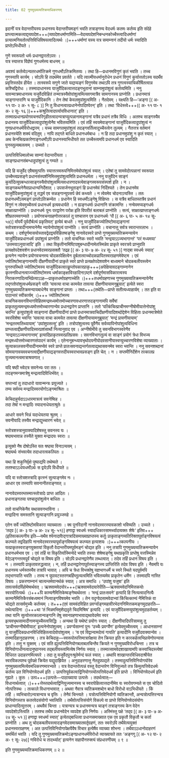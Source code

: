 ```yaml
---
title: 02 गुणमुख्यव्यतिक्रमाधिकरणम्

---
```


इदानीं यत्र वेदान्तरीयस्य प्रधानस्य वेदान्तरीयमङ्गं भवति तत्राङ्गम्य वेदधर्मः कतमः कर्तव्य इति संदेहे प्राप्त्यात्मकत्वाद्द्व्यपदेश+++(व्यपदेशधर्माणामिति—वेदव्यपदेशनिबन्धनकोच्चैस्त्वादिधर्माणां प्रत्यात्मनियतोत्पत्तिविधिविषयत्वादित्यर्थः ।)+++धर्माणां यस्य यत्र समाम्नानं तदीयो धर्मः स्यादिति प्राप्तेऽभिधीयते ।

गुणे स्वरूपतो धर्मः प्रधानद्वारतोऽपरः ।  
यत्र स्यात्तत्र विंज्ञेयं गुणधर्मस्य बाधनम् ॥  


अवश्यं कर्तव्येऽन्यतरधर्मातिक्रमे गुणधर्मोऽतिक्रमितव्यः । तथा हि—प्रधानमविगुणं कृतं भवति । तच्च गुणस्यापि कार्यम् । सोऽपि हि तदर्थमेव प्रवर्तते । यदि त्वात्मीयधर्मानुरोधेन प्रधानं विगुणं कुर्यात्ततोऽस्य यदर्थैव प्रवृत्तिस्तदेव हीयेत । तत्स्वरूपे सगुणे जाते यद्यप्यङ्गं विगुणमेव तथाऽपि तत्र गुणत्वस्याचिकीर्षितत्वान्न कश्चिद्विरोधः । तस्मादाधानस्य याजुर्वेदिकत्वात्तदङ्गभूतानां साम्नामुपांशुत्वं कर्तव्यमिति । ननु यावन्मात्रमाधानस्य यजुर्वेदविहितं तन्मात्रस्यैवोपांशुत्वमित्यवगमात्रैव सामगानस्य प्राप्नोति । प्रधानमात्रं चाङ्गान्तराणि च याजुर्वेदिकानि । तेन तेषां केवलमुपांशुत्वमिति । नैतदेवम् । वक्ष्यति हि—‘अङ्गा \[( अ॰ ११ पा॰ २ अ॰ १ सू॰ ८ )\] नि तु विधानत्वात्प्रधानेनोपदिश्येरन्’ इति । तथा ‘विधेस्त्वे+++(( अ॰ ११ पा॰ १ अ॰ २ सू॰ १६ ))+++कश्रुतित्वादपर्यायविधानात्’ इति । तस्मात्प्रधानप्रयोगवचनपरिगृहीतत्वादन्यत्राप्युत्पन्नानामङ्गानां यत्रैव प्रधानं तत्रैव विधिः । अतश्च साङ्गस्यैव प्रधानस्य याजुर्वेदिकत्वादुपांशुत्वेनैव भवितव्यमिति । एवं तर्हि स्वयमेवाङ्गानां याजुर्वेदिकत्वादुपांशुत्वं न गुणप्रधानधर्मविरोधद्वारम् । यच्च सामगतमुपांशुत्वं तदङ्गवर्तित्वादुच्चैस्त्वेन तुल्यम् । नैतत्तत्र वर्तमानं प्रधानस्येति शक्यं वदितुम् । नापि तद्गते बाधिते प्रधानधर्मबाधः । न हि तदा प्रधानमुपांशु न कृतं स्यात् । अथ केनचित्प्रकारेणाङ्गधर्मोऽपि प्रधानस्याभिधीयते तत उच्चैस्त्वमपि प्रधानधर्म एव स्यादिति पुनस्तुल्यबलत्वम् । उच्यते ।

उत्पत्तिविधिमालोच्य साम्नां वेदान्तरीयता ।  
साङ्गप्रधानसंबन्धादुपांशुत्वं तु गम्यते ॥  


यदि हि यजुर्वेद एवैषामुत्पत्तिः स्यात्तत्स्वरूपनिमित्तमेवोपांशुत्वं स्यात् । एतेषां तु सामवेदोत्पन्नानां स्वरूपत उच्चैम्त्वप्रसङ्गे प्रधानसंस्पर्शनिमित्तमुपांशुत्वमिति प्रधानधर्मता । ननु यजुर्वेदेन साङ्गं कुर्यादित्युपबन्धात्साङ्गस्यैवोपांशुत्वमित्यवधारणादस्त्येवाङ्गस्वरूपसंस्पर्श इति । न । साङ्गकथनेनैवाप्राधान्यनिर्देशात् । उपसर्जनभूताङ्गं हि प्रधानमेवं निर्दिश्यते । तेन प्रधानमेव याजुर्वेदिकमुपांशुत्वं तु तद्धर्म एव सन्नङ्गान्युपसर्प न्नेवं कथ्यते । न त्वेवमेव चोदनाऽप्यस्ति । ततः प्रधानधर्मोऽयमङ्गं प्राप्तोऽतिक्रम्येत । प्रधानेन हि स्वधर्मोऽङ्गेषु विक्षिप्तः । स यत्रैव बाधितस्तत्रैव प्रधानं विगुणं न त्वेवमुच्चैस्त्वं प्रधानधर्म इत्यवधार्यते । न ह्यङ्गधर्माः प्रधानानि संक्रामन्ति । नन्वेवमप्यङ्गधर्मः साक्षात्प्राप्नोति । प्रधानधर्मः पुनः परद्वारेण परोक्ष इति विपरीतं बलाबलं प्राप्नोति । सत्यं, साक्षात्प्राप्ताङ्गधर्मः शीघ्रतरमवगम्यते । प्रयोगवचनग्रहणोत्तरकालं तु पश्चात्तन एव प्रधानधर्मः ‘पौ \[( अ॰ ६ पा॰ ५ अ॰ १४ सू॰ ५४)\] र्वापर्ये पूर्वदौर्बल्यं प्रकृतिवत्’ इत्येवं बाधते । ननु याजुर्वेदिकज्योतिष्टोमाद्यङ्गानां स्तोत्रशस्त्रादीनामप्यनेनैव न्यायेनोपांशुत्वं पाप्नोति । सत्यं प्राप्नोति । वचानात्तु सर्वत्र स्वरान्तरलाभः । कथम् । दर्शपूर्णमासयोस्तावद्वेदद्वयविहितष्वङ्गेषु नानावेदस्वरे प्राप्ते गुणमुख्यव्यतिक्रमन्यायेन याजुर्वेदिकप्रधानधर्म उपांशुत्वं प्राप्नोति । ततो वाचनिकः स्वरो भवति ‘मन्द्रयाऽऽज्यभागान्तं’ ‘परं मध्यमया’ ‘उत्तमयाऽनुयाजादि’ इति । तथा विकृतीनामिष्टिपशुबन्धादीनामेतस्मिन्नेव प्राकृते स्वरत्रये प्राप्नुवति प्रत्यक्षोपदेशवशेन प्रधानवेदस्वरप्रसक्तौ ‘तद्रह \[( अ॰ ३ पा॰ ७ अ॰ २४ सू॰ ५१ )\] णाद्बा स्वधर्मः स्यात्’ इत्यनेन न्यायेन प्रयोगवचनस्य चोदकापेक्षित्वेन दुर्बलात्वाच्चोदकप्रापितस्वरग्रहणमेवेष्टम । एवं ज्योतिष्टोमाङ्गानामपि दीक्षणीयादीनां प्राकृते स्वरे प्राप्ते प्रत्यक्षोपदेशवशेन बाध्यमाने चोदकबलीयस्त्वेन पुनरुपस्थिते ज्योतिष्टोमस्य याजुर्वेदिकत्वात्कॢप्तोपकारप्राकृ+++(अपेक्षियावदङ्गाम्नानेन कृत्स्नविधानत्वाज्ज्योतिष्टोमस्य धर्माकाङ्क्षाविरहादिनाऽष्टमे दर्शपूर्णमासविकारत्वस्य निराकरणादित्यभिप्रेत्याऽऽह—प्राकृतधर्माग्रहणाच्चेति ।)+++तधर्माग्रहणाच्च गुणमुख्यव्यतिक्रमन्यायेनैव तद्गतोपांशुत्वधर्मप्रसङ्गे सति ‘यावत्या वाचा कामयेत तावत्या दीक्षणीयायामनुब्रूयात्’ इत्येते स्वरा गुणमुख्यव्यतिक्रमन्यायबाधेनैव साङ्गानां प्राप्ताः । तथा+++(तथेति—प्राप्ते सतीत्यध्याहार्यम् । तत इति वा पाठान्तरं स्वीकार्यम् ।)+++ ज्योतिष्टोमस्य वाचनिकसवनविभागविहितमन्द्रमध्यमोत्तमोच्चारणावधारणात्तदङ्गानामपि सर्वेषां प्राकृततुल्यमन्द्रमध्यमोत्तमोच्चारणान्येव प्रधानद्वारेण प्राप्तानि । ततो ‘यत्किंचित्प्राचीनमग्नीषोमीयात्तेनोपांशु चरन्ति’ इत्युपांशुत्वे साङ्गानां दीक्षणीयादीनां प्राप्ते प्रधानमात्रवाचिदीक्षणीयादिशब्दोद्देशेन विहिताः प्रधानमात्रेष्वेते स्वरविशेषा भवन्ति ‘यावत्या वाचा कामयेत तावत्या दीक्षणीयायामनुब्रूयात्’ ‘मन्द्रं प्रायणीयायाम्’ ‘मन्द्रतरमातिथ्यायाम्’ ‘उपांशुपसत्सु’ इति । तत्रोपांशुत्वस्य पूर्वेणैव सर्वव्यापिनोपांशुत्वविधिना प्राप्प्तत्वाद्दीक्षणीयादिस्वरप्रशंसार्थो नित्यानुवाद एव । अग्नीषोमीये तु सवनविभागस्वरेणैव ‘मन्द्रयाऽऽज्यभागान्तम्’ इत्यादिप्राकृतस्वरप्रतिप्रसवः । सवनविभागतुल्यं वा साङ्गं प्रयोगं त्रेधा विभज्य मन्द्रमध्योत्तमोच्चारणसंपादनं कार्यम् । एतेनानूबन्ध्यावभृथोदयनीयोदवसानीयास्वप्युच्चारणविशेषा व्याख्याताः । सुत्याकालसवनीयादीनामप्येवं स्वरे प्राप्ते प्रातःसवनाद्यन्तर्गतत्वाद्यथासवनमेव स्वरा भवन्ति । ननु सवनशब्दानां सोमयागावयववचनत्वाद्दीक्षणीयाद्यङ्गवत्तदीयस्वराभावप्रसङ्ग इति चेत् । न । सप्तमीनिर्देशेन तत्कालप्र युज्यमानत्वमात्राश्रयणात् ।

यदि षष्ठी भवेदत्र सवनेभ्यः परा ततः ।  
तदङ्गमन्त्रमात्रेषु मन्द्रत्वादिविधिर्भवेत् ॥  


सप्तभ्यां तु तदाधारो यावान्मन्त्रः प्रयुज्यते ।  
तम्य सर्वस्य मन्द्रादिस्वरयोगोऽङ्गमाश्रितः ॥  


केचिदाहुर्यदाऽऽधारमात्रत्वं सवनेष्विह ।  
तदा तेषां न मन्द्रादिः स्यादनाधेयताश्रुतेः ॥  


आधारे सवने भिन्नं यदाधेयतया श्रुतम् ।  
सवनीयादि तस्यैव मन्द्राद्युच्चारणं भवेत् ॥  


स्तोत्रशस्त्रानुवाक्यादिशेषस्तु सवनस्य यः ।  
षष्ठ्यभावान्न तस्यैते युक्ता मन्द्रादयः स्वराः ॥  


इत्युक्ते नैष दोषोऽस्ति यतः षष्ठ्या विनाऽप्ययम् ।  
षष्ठ्यर्थः संभवत्येव तदाधारत्वकल्पितः ॥  


यथा हि शकुनिर्वृक्षे पुष्पाद्यपि तथेष्यते ।  
ततश्चाऽऽधेयधर्मोऽर्थः स द्वयेऽपि विधीयते ॥  


यदि वा स्तोत्रशस्त्रादि कृत्स्नं सुत्याङ्गमेव नः ।  
आधार एव तस्यापि सवनानीतराङ्गवत् ॥  


नानावेदस्वरम्तस्मात्स्तोत्रादेः प्राप्त आदितः ।  
प्रधानाङ्गतया पश्चादुपांशुत्वेन बाधितः ॥  


ततो वाचनिकेनैव यथासवनभाविना ।  
मन्द्रादिना समस्तानि सुत्याङ्गानि प्रयुञ्जमहे ॥  


एतेन सर्वे ज्योतिष्टोमविकारा व्याख्याताः । क्व पुनरिदानी नानावेदस्वरस्यावकाशो भविष्यति । उच्यते । ‘तद्ग्र \[( अ॰ ३ पा॰ ७ अ॰ २४ सू॰ ५१)\] हणाद्वा स्वधर्मः स्यादधिकारसामर्थ्यादव्यक्तः शेषेः’ इतिव+++(इतिवत्कल्पनीय इति—यथैव श्येनादावैाद्गात्रादिसमाख्याप्राप्तस्य कर्तुः प्राकृताङ्गव्यतिरिक्तापूर्वाङ्गविषयत्वं कल्प्यते तद्वदिहापि नानावेदस्वरस्यापूर्वाङ्गविषयत्वं कल्प्यत इत्याशयः ।)+++त्कल्पनीयः । यत्प्राकृतस्वराङ्गयुक्तायां विकृतौ वेदान्तरीयमपूर्वमङ्गं चोद्यत इति । ननु तत्रापि गुणमुख्यव्यतिक्रमन्यायेन प्रधानधर्मभाव एव । एवं तर्हि या विकृतिर्यास्मिन्वेदे भवति तस्याः शेषेष्वङ्गेषु यथाप्रकृति प्राप्तेषु यत्तस्मिन्नेव वेदेऽङ्गन्तरमपूर्वं चोद्यते स विषय इति । सोऽपि प्रधानद्वारेणैव लब्धत्वात् । तदेव तर्हि प्रधानं विषय इति । न । तस्यापि प्राकृतावरुद्धत्वात् । न, तर्हि प्रधानद्वारेणापूर्वस्याङ्गस्य प्राप्तिरिति तदेव विषय इति । नैवमपि यः प्रधानस्य धर्मस्तस्यैव तत्रापि भावात् । अपि च त्रेधा विभक्तेषु यज्ञभागधर्मे च स्वरे स्थिते यदपूर्वमपि तद्भागपाति भवति । तस्य न यूपावटस्तरणबर्हिम्तुल्यत्वमिति भवितव्यमेव प्राकृतेन धर्मेण । तस्मादपि नास्ति विषयः । प्रकरणाम्नानं चात्यन्तमेवानर्थकं स्यात् । अत्र समाधिः । ‘उपांशु यजुषा’ इति तावत्सर्वदर्विहोमेष्वर्थवत् । ऋक्सामवेदयोर+++(ऋक्सामवेदयारेपीति—ऋक्सामवेदनिमित्तकयोः स्वरयोरित्यर्थः ।)+++पि काम्यनैमित्तिकेष्वङ्गेष्वर्थवत्ता । ‘मन्द्रं प्रातःसवने’ इत्यादि हि नित्यत्वादनित्यैः काम्यनैमित्तिकैरसंबध्यमानं नित्याङ्गविषयमेव भवति । तेन यदृग्वेदसामवेदाभ्यां किंचित्काम्यं नैमित्तिकं वा चोद्यते तत्सर्वमुच्चैः कर्तव्यम् । त+++(एवं सामवंदविहित प्रवर्ग्याङ्गमहावीरभेदननिमित्तकमङ्गमुदाहरति—तथेत्यादिना ।)+++था ‘तं भिन्नमभिमृशेद्यदृते चिदमिश्रिष’ इत्यादि । एवं याजुर्वेदिकमप्युपांशुत्वमुदाहर्तव्यम् । तथा यानि सुत्योत्तरकालान्यङ्गानि तेषु सवनग्रहणाभावाद्यथावेदमेव स्वर इत्यवभृथसामादीनामप्युच्चैस्त्वसिद्धिः । अन्यथा हि यथेष्टं प्रयोगः स्यात् । दीक्षणीयादिपरिसामसु तु ‘प्राचीनमग्नीषोमीयात्’ इत्यनेनोपांशुत्वम् । प्रवर्ग्यसाम्नां पुनः ‘उच्चैः प्रवर्ग्येण’ इत्येवमुच्चैस्त्वम् । आधानसाम्नां तु याजुर्वेदिकप्रधानविधिविहितत्वादेवोपांशुत्वम् । ‘य एवं विद्वान्वामदेव्यं गायति’ इत्यादीनि यजुर्वेदवाक्यान्येव । तस्मादिहानुदाहरणम् । तत्र केचिदाहुः—स्वरूपोत्पत्तिमात्रापेक्षया तेन क्रियत इति न कारकहेत्वभिप्रायेणोपन्यास इति । तत्तु न युक्तम् । एवं सति ह्युत्पत्तिविनियोगबलाबलचिन्तैव क्रियते न गुणमुख्यविरोधचिन्ता । तत्र च विनियोगाधीनत्वादनुष्ठानस्य तद्बलीयस्त्वमित्येष निर्णयः स्यात् । तस्मात्सामवेदशाखायामपि कस्यांचिदस्त्येषां विधिरत उदाहरणमित्यपरे । तदा तु यजुर्वेदपुनःश्रुतेर्मन्दं फलं स्यात् । अथापि शाखान्तरविधिवदाश्रीयेत स्वरविकल्पश्च पूर्वपक्षे क्रियेत यद्युदाह्रियेत । अनुदाहरणात्तु नैतदुपपद्यते । तस्मादुत्पत्तिविनियोगयोरेव गुणमुख्यत्वमित्येवमधिकरणमारभ्यते । यत्र वेदान्तरोत्पन्नं वस्तु वेदान्तरेण विनियुज्यते तत्र किमुत्पत्तिवेदधर्मः कर्तव्य उत विनियोगवेदधर्म इति । उत्पत्तिपूर्वकत्वाद्विनियोगस्योत्पत्तिवेदधर्म इति प्राप्ते । विनियोगवेदधर्म इति गृह्यते । कुतः । उत्प+++(उत्पत्तेः—पाठाख्याया उत्पत्तेः । तदर्थत्वात्—विधानार्थत्वात् ।)+++त्तेस्तदर्थत्वाद्विनियुज्यमानस्य च स्वरापेक्षित्वात्तदानीमेव यः स्वरोवगम्यते स एव चोदितो नोत्पत्तिस्थः । तत्काले विधानाभावात् । अथवा नैवात्र व्यतिक्रमशब्देन बाधो विरोधो वाऽभिधीयते । किं तर्हि । व्यभिचारोऽन्यत्रान्यत्र च वृत्तिः । तेनैवं चिन्त्यते । यत्रोत्पत्तिविनियोगौ व्यतिक्रान्तौ, अन्यत्रोत्पत्तिरन्यत्र विनियोगस्तत्र कतरवेदसंयोगो भवत्विति । तथैवोत्पत्तिसंयोगे विकल्पे वा प्राप्ते विनियोगवेदसंयोगः प्राधान्यादित्युत्तरम् । अथवैवं चिन्ता । यत्रान्यत्र च प्रधानमन्यत्र चाङ्गं तत्राङ्गस्य केन वेदेन व्यपदेशोऽस्त्विति । ततश्च तथैव प्रधानवेदेन व्यपदेश इति निर्णयः । अस्मिंस्तु पक्षे ‘तद्ग्र \[( अ॰ ३ पा॰ ७ अ॰ २४ सू॰ ५१ )\] हणाद्वा स्वधर्मा स्यात्’ इत्येतद्बाधित्वा प्रधानसमाख्यात एक एव प्रकृतौ विकृतौ च कर्ता प्राप्नोति । अथ तु चोदकबलीयस्त्वादङ्गवेदसमाख्यातवर्तृग्रहणं, ततः स्वरोऽपि तथैवेत्ययुक्तं प्रधानस्वरग्रहणम् । अत उत्पत्तिविनियोगापेक्षयैवैष विचार इत्येषैव व्याख्या शोभना । तथैवाऽऽधानोदाहरणं समर्थितं भवति । यदि तु गुणमुख्यव्यतिक्रमोऽङ्गप्रधानधर्मविरोधो व्याख्यायते ततः ‘अङ्गगु \[( अ॰ १२ पा॰ २ अ॰ ९ सू॰ २७)\] णविरोधे च तादर्थ्यात्’ इत्यनेन सहापौनरुक्त्यं संप्रधारणीयम् ॥ ९ ॥

इति गुणमुख्यव्यतिक्रमाधिकरणम् ॥ २ ॥
